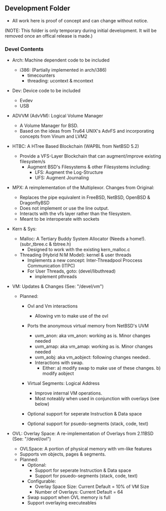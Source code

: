 ## Development Folder

- All work here is proof of concept and can change without notice.

(NOTE: This folder is only temporary during initial development. It will be removed once
an offical release is made.)

### Devel Contents

- Arch: Machine dependent code to be included
  - i386: (Partially implemented in arch/i386)
	- timecounters
	- threading: ucontext & mcontext

- Dev: Device code to be included
	- Evdev
	- USB

- ADVVM (AdvVM): Logical Volume Manager
  - A Volume Manager for BSD.
  - Based on the ideas from Tru64 UNIX's AdvFS and incorporating concepts from Vinum and LVM2

- HTBC: A HTree Based Blockchain (WAPBL from NetBSD 5.2)
  - Provide a VFS-Layer Blockchain that can augment/improve existing filesystem/s
    - Augment BSD's Filesystems & other Filesystems including:
      - LFS: Augment the Log-Structure
      - UFS: Augment Journaling

- MPX: A reimplementation of the Multiplexor.
 Changes from Original:
  - Replaces the pipe equivalent in FreeBSD, NetBSD, OpenBSD & DragonflyBSD
  - Does not implement or use the line output.
  - Interacts with the vfs layer rather than the filesystem.
  - Meant to be interoperate with sockets

- Kern & Sys:
  - Malloc: A Tertiary Buddy System Allocator (Needs a home!). (subr_tbree.c & tbtree.h)
    - Designed to work with the existing kern_malloc.c
  - Threading (Hybrid N:M Model): kernel & user threads
    - Implements a new concept: Inter-Threadpool Proccess Communication (ITPC)
    - For User Threads, goto: (devel/libuthread)
      - implement pthreads

- VM: Updates & Changes (See: "/devel/vm")
	- Planned:
  		- Ovl and Vm interactions
    		- Allowing vm to make use of the ovl
    	- Ports the anonymous virtual memory from NetBSD's UVM
      		- uvm_anon: aka vm_anon: working as is. Minor changes needed
      		- uvm_amap: aka vm_amap: working as is. Minor changes needed
      		- uvm_aobj: aka vm_aobject: following changes needed:.
        	- Interactions with swap.
          		- Either:
       				a) modify swap to make use of these changes.
       				b) modify aobject

  		- Virtual Segments: Logical Address
    		- Improve internal VM operations.
     	 	- Most noteably when used in conjunction with overlays (see below)
      	- Optional support for seperate Instruction & Data space
      	- Optional support for psuedo-segments (stack, code, text)

- OVL: Overlay Space: A re-implementation of Overlays from 2.11BSD (See: "/devel/ovl")
  - OVLSpace: A portion of physical memory with vm-like features
  - Supports vm objects, pages & segments.
  - Planned:
    - Optional:
      - Support for seperate Instruction & Data space
      - Support for psuedo-segments (stack, code, text)
    - Configurable:
      - Overlay Space Size: Current Default = 10% of VM Size
      - Number of Overlays: Current Default = 64
    - Swap support when OVL memory is full
    - Support overlaying executeables
